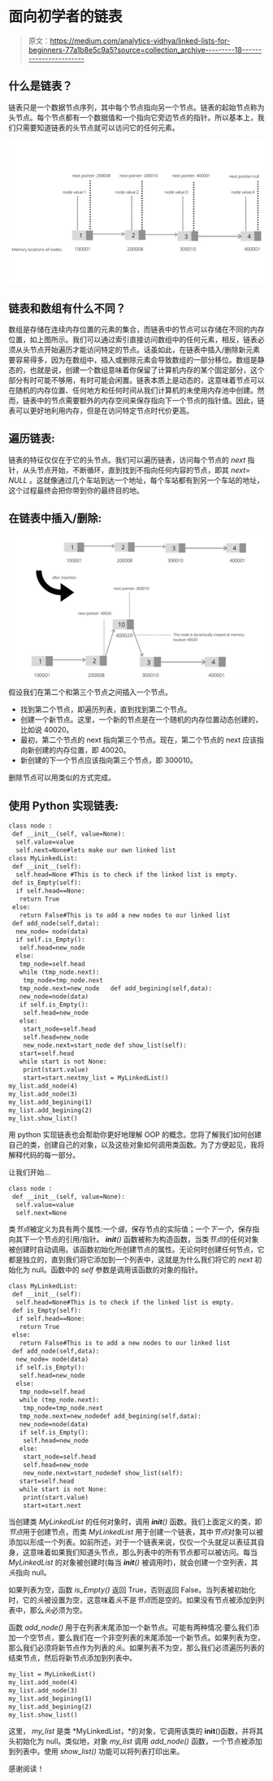 # 面向初学者的链表

> 原文：<https://medium.com/analytics-vidhya/linked-lists-for-beginners-77a1b8e5c9a5?source=collection_archive---------18----------------------->

## 什么是链表？

链表只是一个数据节点序列，其中每个节点指向另一个节点。链表的起始节点称为头节点。每个节点都有一个数据值和一个指向它旁边节点的指针。所以基本上，我们只需要知道链表的头节点就可以访问它的任何元素。

![](img/57062d0c38d074649a19b6d75e061d9a.png)

## 链表和数组有什么不同？

数组是存储在连续内存位置的元素的集合，而链表中的节点可以存储在不同的内存位置，如上图所示。我们可以通过索引直接访问数组中的任何元素，相反，链表必须从头节点开始遍历才能访问特定的节点。话虽如此，在链表中插入/删除新元素要容易得多，因为在数组中，插入或删除元素会导致数组的一部分移位。数组是静态的，也就是说，创建一个数组意味着你保留了计算机内存的某个固定部分，这个部分有时可能不够用，有时可能会闲置。链表本质上是动态的，这意味着节点可以在随机的内存位置、任何地方和任何时间从我们计算机的未使用内存池中创建。然而，链表中的节点需要额外的内存空间来保存指向下一个节点的指针值。因此，链表可以更好地利用内存，但是在访问特定节点时代价更高。

## **遍历链表:**

链表的特征仅仅在于它的头节点。我们可以遍历链表，访问每个节点的 *next* 指针，从头节点开始，不断循环，直到找到不指向任何内容的节点，即其 *next= NULL* 。这就像通过几个车站到达一个地址，每个车站都有到另一个车站的地址，这个过程最终会把你带到你的最终目的地。

## **在链表中插入/删除:**

![](img/34284062dfaee6b086ca1faf06a64901.png)

假设我们在第二个和第三个节点之间插入一个节点。

*   找到第二个节点，即遍历列表，直到找到第二个节点。
*   创建一个新节点。这里，一个新的节点是在一个随机的内存位置动态创建的，比如说 40020。
*   最初，第二个节点的 next 指向第三个节点。现在，第二个节点的 next 应该指向新创建的内存位置，即 40020。
*   新创建的下一个节点应该指向第三个节点，即 300010。

删除节点可以用类似的方式完成。

## 使用 Python 实现链表:

```
class node : 
 def __init__(self, value=None):
  self.value=value 
  self.next=None#lets make our own linked list 
class MyLinkedList:
 def __init__(self):
  self.head=None #This is to check if the linked list is empty.
 def is_Empty(self):
  if self.head==None:
   return True
 else:
   return False#This is to add a new nodes to our linked list
 def add_node(self,data): 
  new_node= node(data) 
  if self.is_Empty():
   self.head=new_node 
  else:
   tmp_node=self.head 
   while (tmp_node.next): 
    tmp_node=tmp_node.next
   tmp_node.next=new_node   def add_begining(self,data):
   new_node=node(data)
   if self.is_Empty():
    self.head=new_node
   else:
    start_node=self.head
    self.head=new_node
    new_node.next=start_node def show_list(self):
   start=self.head 
   while start is not None:
    print(start.value)
    start=start.nextmy_list = MyLinkedList() 
my_list.add_node(4)
my_list.add_node(3)
my_list.add_begining(1)
my_list.add_begining(2)
my_list.show_list()
```

用 python 实现链表也会帮助你更好地理解 OOP 的概念。您将了解我们如何创建自己的类，创建自己的对象，以及这些对象如何调用类函数。为了方便起见，我将解释代码的每一部分。

让我们开始…

```
class node :
 def __init__(self, value=None):
  self.value=value
  self.next=None
```

类*节点*被定义为具有两个属性:一个*值*，保存节点的实际值；一个*下一个*，保存指向其下一个节点的引用/指针。 *__init__()* 函数被称为构造函数，当类*节点*的任何对象被创建时自动调用。该函数初始化所创建节点的属性。无论何时创建任何节点，它都是独立的，直到我们将它添加到一个列表中，这就是为什么我们将它的 *next* 初始化为 null。函数中的 *self* 参数是调用该函数的对象的指针。

```
class MyLinkedList:
 def __init__(self):
  self.head=None#This is to check if the linked list is empty.
 def is_Empty(self):
  if self.head==None:
   return True
 else:
   return False#This is to add a new nodes to our linked list
 def add_node(self,data): 
  new_node= node(data) 
  if self.is_Empty():
   self.head=new_node 
  else:
   tmp_node=self.head 
   while (tmp_node.next): 
    tmp_node=tmp_node.next
   tmp_node.next=new_nodedef add_begining(self,data):
   new_node=node(data)
   if self.is_Empty():
    self.head=new_node
   else:
    start_node=self.head
    self.head=new_node
    new_node.next=start_nodedef show_list(self):
   start=self.head 
   while start is not None:
    print(start.value)
    start=start.next
```

当创建类 *MyLinkedList* 的任何对象时，调用 *__init__()* 函数。我们上面定义的类，即*节点*用于创建节点，而类 *MyLinkedList* 用于创建一个链表，其中*节点*对象可以被添加以形成一个列表。如前所述，对于一个链表来说，仅仅一个头就足以表征其自身，这意味着如果我们知道头节点，那么列表中的所有节点都可以被访问。每当 *MyLinkedList* 的对象被创建时(每当 *__init__()* 被调用时)，就会创建一个空列表，其*头*指向 null。

如果列表为空，函数 *is_Empty()* 返回 True，否则返回 False。当列表被初始化时，它的*头*被设置为空，这意味着*头*不是*节点*而是空的。如果没有节点被添加到列表中，那么*头*必须为空。

函数 *add_node()* 用于在列表末尾添加一个新节点。可能有两种情况:要么我们添加一个空节点，要么我们在一个非空列表的末尾添加一个新节点。如果列表为空，那么我们必须将新节点作为列表的*头*。如果列表不为空，那么我们必须遍历列表的结束节点，然后将新节点添加到列表中。

```
my_list = MyLinkedList() 
my_list.add_node(4)
my_list.add_node(3)
my_list.add_begining(1)
my_list.add_begining(2)
my_list.show_list()
```

这里， *my_list* 是类 *MyLinkedList，*的对象，它调用该类的 __init__()函数，并将其头初始化为 null。类似地，对象 *my_list* 调用 *add_node()* 函数，一个节点被添加到列表中。使用 *show_list()* 功能可以将列表打印出来。

感谢阅读！